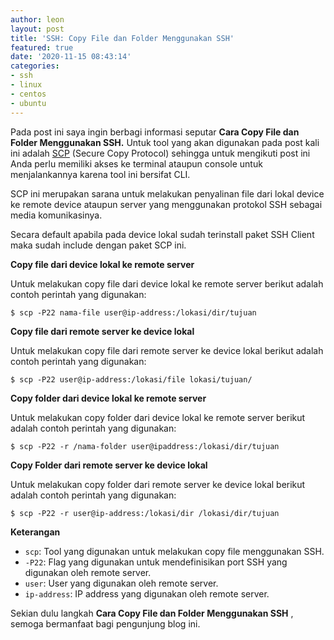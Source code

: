 ```yaml
---
author: leon
layout: post
title: 'SSH: Copy File dan Folder Menggunakan SSH'
featured: true
date: '2020-11-15 08:43:14'
categories:
- ssh
- linux
- centos
- ubuntu
---
```


Pada post ini saya ingin berbagi informasi seputar **Cara Copy File dan Folder Menggunakan SSH.** Untuk tool yang akan digunakan pada post kali ini adalah [SCP](https://en.wikipedia.org/wiki/Secure_copy_protocol) (Secure Copy Protocol) sehingga untuk mengikuti post ini Anda perlu memiliki akses ke terminal ataupun console untuk menjalankannya karena tool ini bersifat CLI.

SCP ini merupakan sarana untuk melakukan penyalinan file dari lokal device ke remote device ataupun server yang menggunakan protokol SSH sebagai media komunikasinya.

Secara default apabila pada device lokal sudah terinstall paket SSH Client maka sudah include dengan paket SCP ini.

**Copy file dari device lokal ke remote server**

Untuk melakukan copy file dari device lokal ke remote server berikut adalah contoh perintah yang digunakan:

<!--kg-card-begin: markdown-->

    $ scp -P22 nama-file user@ip-address:/lokasi/dir/tujuan

<!--kg-card-end: markdown-->

**Copy file dari remote server ke device lokal**

Untuk melakukan copy file dari remote server ke device lokal berikut adalah contoh perintah yang digunakan:

<!--kg-card-begin: markdown-->

    $ scp -P22 user@ip-address:/lokasi/file lokasi/tujuan/

<!--kg-card-end: markdown--><!--kg-card-begin: html--><script async src="https://pagead2.googlesyndication.com/pagead/js/adsbygoogle.js"></script><ins class="adsbygoogle" style="display:block; text-align:center;" data-ad-layout="in-article" data-ad-format="fluid" data-ad-client="ca-pub-1515372853161377" data-ad-slot="1986938311"></ins><script>
     (adsbygoogle = window.adsbygoogle || []).push({});
</script><!--kg-card-end: html-->

**Copy folder dari device lokal ke remote server**

Untuk melakukan copy folder dari device lokal ke remote server berikut adalah contoh perintah yang digunakan:

<!--kg-card-begin: markdown-->

    $ scp -P22 -r /nama-folder user@ipaddress:/lokasi/dir/tujuan

<!--kg-card-end: markdown-->

**Copy Folder dari remote server ke device lokal**

Untuk melakukan copy folder dari remote server ke device lokal berikut adalah contoh perintah yang digunakan:

<!--kg-card-begin: markdown-->

    $ scp -P22 -r user@ip-address:/lokasi/dir /lokasi/dir/tujuan

<!--kg-card-end: markdown-->

**Keterangan**

- `scp`: Tool yang digunakan untuk melakukan copy file menggunakan SSH.
- `-P22`: Flag yang digunakan untuk mendefinisikan port SSH yang digunakan oleh remote server.
- `user`: User yang digunakan oleh remote server.
- `ip-address`: IP address yang digunakan oleh remote server.

Sekian dulu langkah **Cara Copy File dan Folder Menggunakan SSH** , semoga bermanfaat bagi pengunjung blog ini.

